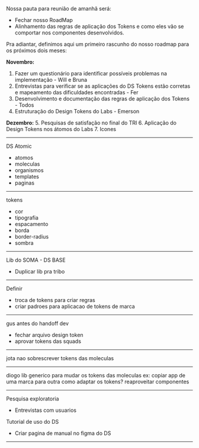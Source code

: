 Nossa pauta para reunião de amanhã será:

-   Fechar nosso RoadMap
-   Alinhamento das regras de aplicação dos Tokens e como eles vão se comportar nos componentes desenvolvidos.  

Pra adiantar, definimos aqui um primeiro rascunho do nosso roadmap para os próximos dois meses:

**Novembro:**

1. Fazer um questionário para identificar possíveis problemas na implementação - Will e Bruna
2. Entrevistas para verificar se as aplicações do DS Tokens estão corretas e mapeamento das dificuldades encontradas - Fer
3. Desenvolvimento e documentação das regras de aplicação dos Tokens - Todos
4. Estruturação do Design Tokens do Labs - Emerson  

**Dezembro:**
5. Pesquisas de satisfação no final do TRI
6. Aplicação do Design Tokens nos átomos do Labs
7. Icones


---

DS
Atomic
- atomos
- moleculas
- organismos
- templates
- paginas

---

tokens
- cor
- tipografia
- espacamento
- borda
- border-radius
- sombra

---

Lib do SOMA - DS BASE
- Duplicar lib pra tribo

---

Definir 
- troca de tokens para criar regras
- criar padroes para aplicacao de tokens de marca

---

gus
antes do handoff dev
- fechar arquivo design token
- aprovar tokens das squads

---

jota
nao sobrescrever tokens das moleculas

---

diogo
lib generico para mudar os tokens das moleculas
ex: copiar app de uma marca para outra
como adaptar os tokens?
reaproveitar componentes

---

Pesquisa exploratoria
- Entrevistas com usuarios 

Tutorial de uso do DS
- Criar pagina de manual no figma do DS

---

